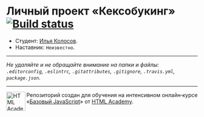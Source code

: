 # Личный проект «Кексобукинг» [![Build status][travis-image]][travis-url]

* Студент: [Илья Колосов](https://up.htmlacademy.ru/javascript/11/user/431953).
* Наставник: `Неизвестно`.

---

_Не удаляйте и не обращайте внимание на папки и файлы:_<br>
_`.editorconfig`, `.eslintrc`, `.gitattributes`, `.gitignore`, `.travis.yml`, `package.json`._

---

<a href="https://htmlacademy.ru/intensive/javascript"><img align="left" width="50" height="50" title="HTML Academy" src="https://up.htmlacademy.ru/static/img/intensive/javascript/logo-for-github.svg"></a>

Репозиторий создан для обучения на интенсивном онлайн‑курсе «[Базовый JavaScript](https://htmlacademy.ru/intensive/javascript)» от [HTML Academy](https://htmlacademy.ru).

[travis-image]: https://travis-ci.org/htmlacademy-javascript/431953-keksobooking.svg?branch=master
[travis-url]: https://travis-ci.org/htmlacademy-javascript/431953-keksobooking

